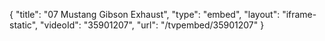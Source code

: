 {
    "title": "07 Mustang Gibson Exhaust",
    "type": "embed",
    "layout": "iframe-static",
    "videoId": "35901207",
    "url": "\/tvpembed\/35901207"
}